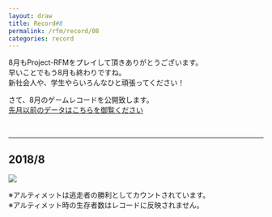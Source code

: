 ```yaml
---
layout: draw
title: Record#8
permalink: /rfm/record/08
categories: record
---
```


8月もProject-RFMをプレイして頂きありがとうございます。<br>
早いことでもう8月も終わりですね。<br>
新社会人や、学生やらいろんなひと頑張ってください！<br>






さて、8月のゲームレコードを公開致します。<br>
[先月以前のデータはこちらを御覧ください]({{site.baseurl}}/categories/#record) <br>


  
  
----------------------------------------  
## 2018/8
<img src="{{site.baseurl}}/public/images/record/201808.png"><br>

※アルティメットは逃走者の勝利としてカウントされています。<br>
※アルティメット時の生存者数はレコードに反映されません。<br>
